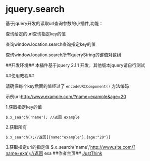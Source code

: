 jquery.search
======

基于jquery开发的读取url查询参数的小插件,功能：

查询给定的url查询指定key的值

查询window.location.search查询指定key的值

查询window.location.search所有queryString的键值对数组


##开发环境##
本插件基于jquery 2.1.1 开发，其他版本jquery请自行测试

##使用教程##

请确保每个key后面的值经过了 `encodeURIComponent()` 方法编码

示例url:http://www.example.com/?name=example&age=20

1.获取指定key的值

	$.x_search('name'); //返回 example

2.获取所有

	$.x_search();//返回[{name:"example"},{age:"20"}]

3.获取指定url的指定值
$.x_search('name','http://www.site.com/?name=exa');//返回 exa
##作者主页##
[JustThink](http://www.ddhigh.com/ "JustThink")